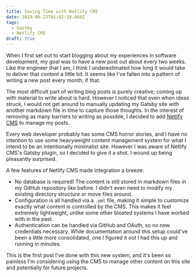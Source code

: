```yaml
---
title: Saving Time with Netlify CMS
date: 2019-06-23T01:42:19.460Z
tags:
  - Gastby
  - Netlify CMS
draft: true
---
```

When I first set out to start blogging about my experiences in software development, my goal was to have a new post out about every two weeks.  Like the engineer that I am, I think I underestimated how long it would take to deliver that content a little bit.  It seems like I've fallen into a pattern of writing a new post every month, if that.  

The most difficult part of writing blog posts is purely creative; coming up with material to write about is hard.  However I noticed that even when ideas struck, I would not get around to manually updating my Gatsby site with another markdown file in time to capture those thoughts.  In the interest of removing as many barriers to writing as possible, I decided to add [Netlify CMS](https://www.netlifycms.org/) to manage my posts.

Every web developer probably has some CMS horror stories, and I have no intention to use some heavyweight content management system for what I intend to be an intentionally minimalist site.  However I was aware of Netlify CMS's Gatsby plugin, so I decided to give it a shot.  I wound up being pleasantly surprised.

A few features of Netlify CMS made integration a breeze:
- No database is required!  The content is still stored in markdown files in my GitHub repository like before.  I didn't even need to modify my existing directory structure or move files around.
- Configuration is all handled via a `.yml` file, making it simple to customize exactly what content is controlled by the CMS.  This makes it feel extremely lightweight, unlike some other bloated systems I have worked with in the past.
- Authentication can be handled via GitHub and OAuth, so no new credentials necessary.  While documentation around this setup could've been a little more consolidated, one I figured it out I had this up and running in minutes.

This is the first post I've done with this new system, and it's been so painless I'm considering using the CMS to manage other content on this site and potentially for future projects.
